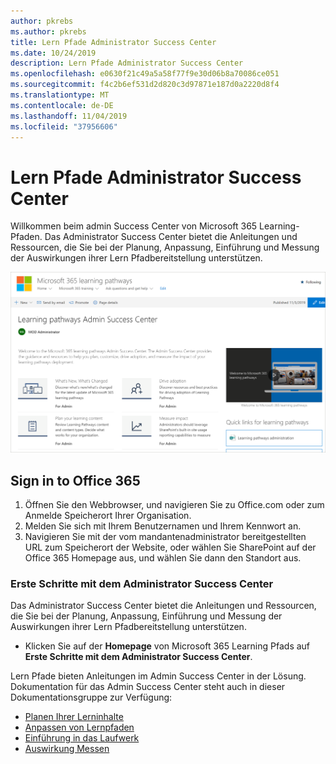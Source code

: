 ```yaml
---
author: pkrebs
ms.author: pkrebs
title: Lern Pfade Administrator Success Center
ms.date: 10/24/2019
description: Lern Pfade Administrator Success Center
ms.openlocfilehash: e0630f21c49a5a58f77f9e30d06b8a70086ce051
ms.sourcegitcommit: f4c2b6ef531d2d820c3d97871e187d0a2220d8f4
ms.translationtype: MT
ms.contentlocale: de-DE
ms.lasthandoff: 11/04/2019
ms.locfileid: "37956606"
---
```

# <a name="learning-pathways-admin-success-center"></a>Lern Pfade Administrator Success Center

Willkommen beim admin Success Center von Microsoft 365 Learning-Pfaden. Das Administrator Success Center bietet die Anleitungen und Ressourcen, die Sie bei der Planung, Anpassung, Einführung und Messung der Auswirkungen ihrer Lern Pfadbereitstellung unterstützen.

![CG-successcenter. png](media/cg-successcenter.png)

## <a name="sign-in-to-office-365"></a>Sign in to Office 365 

1.  Öffnen Sie den Webbrowser, und navigieren Sie zu Office.com oder zum Anmelde Speicherort Ihrer Organisation. 
2.  Melden Sie sich mit Ihrem Benutzernamen und Ihrem Kennwort an.
3.  Navigieren Sie mit der vom mandantenadministrator bereitgestellten URL zum Speicherort der Website, oder wählen Sie SharePoint auf der Office 365 Homepage aus, und wählen Sie dann den Standort aus. 

### <a name="get-started-with-the-admin-success-center"></a>Erste Schritte mit dem Administrator Success Center

Das Administrator Success Center bietet die Anleitungen und Ressourcen, die Sie bei der Planung, Anpassung, Einführung und Messung der Auswirkungen ihrer Lern Pfadbereitstellung unterstützen. 

- Klicken Sie auf der **Homepage** von Microsoft 365 Learning Pfads auf **Erste Schritte mit dem Administrator Success Center**.

Lern Pfade bieten Anleitungen im Admin Success Center in der Lösung. Dokumentation für das Admin Success Center steht auch in dieser Dokumentationsgruppe zur Verfügung: 

- [Planen Ihrer Lerninhalte](custom_plancontent.md)
- [Anpassen von Lernpfaden](custom_overview.md)
- [Einführung in das Laufwerk](driveadoption.md)
- [Auswirkung Messen](custom_measureimpact.md)

